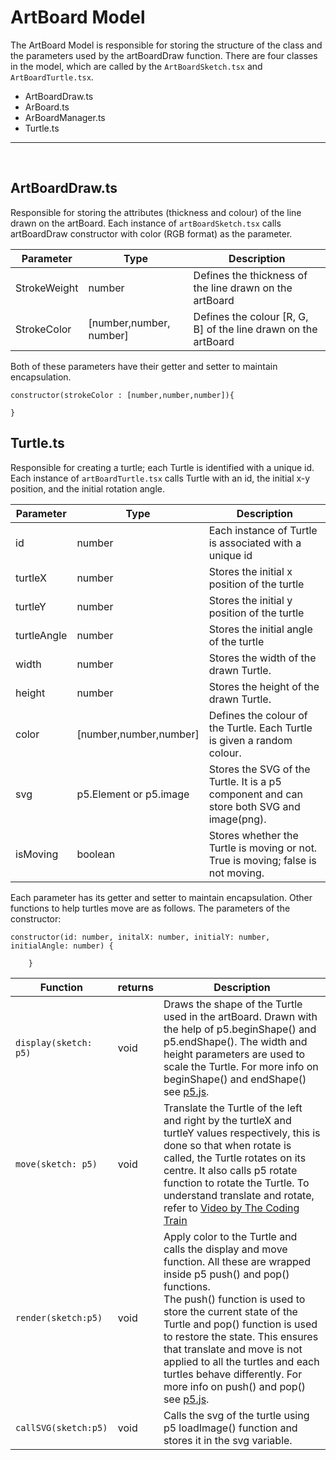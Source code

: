 # ArtBoard Model

The ArtBoard Model is responsible for storing the structure of the class and the parameters used by the artBoardDraw function. There are four classes in the model, which are called by the `ArtBoardSketch.tsx` and `ArtBoardTurtle.tsx`.

<ul>
<li> ArtBoardDraw.ts
<li> ArBoard.ts
<li> ArBoardManager.ts
<li> Turtle.ts
</ul>

---

&nbsp;

## ArtBoardDraw.ts

Responsible for storing the attributes (thickness and colour) of the line drawn on the artBoard. Each instance of `artBoardSketch.tsx` calls artBoardDraw constructor with color (RGB format) as the parameter.

| Parameter    | Type                   | Description                                              |
| ------------ | ---------------------- | -------------------------------------------------------- |
| StrokeWeight | number                 | Defines the thickness of the line drawn on the artBoard |
| StrokeColor  | [number,number, number] | Defines the colour [R, G, B] of the line drawn on the artBoard      |

Both of these parameters have their getter and setter to maintain encapsulation.

```
constructor(strokeColor : [number,number,number]){

}
```

## Turtle.ts

Responsible for creating a turtle; each Turtle is identified with a unique id. Each instance of `artBoardTurtle.tsx` calls Turtle with an id, the initial x-y position, and the initial rotation angle.

| Parameter   | Type                   | Description                                                                               |
| ----------- | ---------------------- | ----------------------------------------------------------------------------------------- |
| id          | number                 | Each instance of Turtle is associated with a unique id                                   |
| turtleX     | number                 | Stores the initial x position of the turtle                                                |
| turtleY     | number                 | Stores the initial y position of the turtle                                                |
| turtleAngle | number                 | Stores the initial angle of the turtle                                                    |
| width       | number                 | Stores the width of the drawn Turtle.                                                     |
| height      | number                 | Stores the height of the drawn Turtle.                                                    |
| color       | [number,number,number] | Defines the colour of the Turtle. Each Turtle is given a random colour.                     |
| svg         | p5.Element or p5.image | Stores the SVG of the Turtle. It is a p5 component and can store both SVG and image(png). |
| isMoving    | boolean                | Stores whether the Turtle is moving or not. True is moving; false is not moving.          |

Each parameter has its getter and setter to maintain encapsulation. Other functions to help turtles move are as follows. The parameters of the constructor:

```
constructor(id: number, initalX: number, initialY: number, initialAngle: number) {

    }
```

| Function              | returns | Description                                                                                                                                                                                                                                                                                                                                                                                                                                                 |
| --------------------- | ------- | ----------------------------------------------------------------------------------------------------------------------------------------------------------------------------------------------------------------------------------------------------------------------------------------------------------------------------------------------------------------------------------------------------------------------------------------------------------- |
| `display(sketch: p5)` | void    | Draws the shape of the Turtle used in the artBoard. Drawn with the help of p5.beginShape() and p5.endShape(). The width and height parameters are used to scale the Turtle. For more info on beginShape() and endShape() see [p5.js](https://p5js.org/reference/#/p5/beginShape).                                                                                                                                                                          |
| `move(sketch: p5)`    | void    | Translate the Turtle of the left and right by the turtleX and turtleY values respectively, this is done so that when rotate is called, the Turtle rotates on its centre. It also calls p5 rotate function to rotate the Turtle. To understand translate and rotate, refer to [Video by The Coding Train](https://www.youtube.com/watch?v=o9sgjuh-CBM&ab_channel=TheCodingTrain)                                                                               |
| `render(sketch:p5)`   | void    | Apply color to the Turtle and calls the display and move function. All these are wrapped inside p5 push() and pop() functions.<br /> The push() function is used to store the current state of the Turtle and pop() function is used to restore the state. This ensures that translate and move is not applied to all the turtles and each turtles behave differently. For more info on push() and pop() see [p5.js](https://p5js.org/reference/#/p5/push). |
| `callSVG(sketch:p5)`  | void    | Calls the svg of the turtle using p5 loadImage() function and stores it in the svg variable.                                                                                                                                                                                                                                                                                                                                                                |


